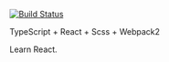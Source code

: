 [![Build Status](https://travis-ci.org/michaelliao/openweixin.svg?branch=master)](https://travis-ci.org/michaelliao/openweixin)

TypeScript + React + Scss + Webpack2

Learn React.
